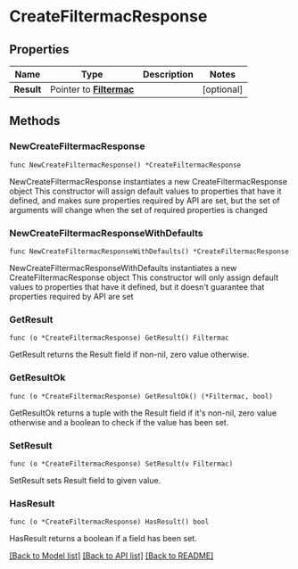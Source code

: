 # CreateFiltermacResponse

## Properties

Name | Type | Description | Notes
------------ | ------------- | ------------- | -------------
**Result** | Pointer to [**Filtermac**](Filtermac.md) |  | [optional] 

## Methods

### NewCreateFiltermacResponse

`func NewCreateFiltermacResponse() *CreateFiltermacResponse`

NewCreateFiltermacResponse instantiates a new CreateFiltermacResponse object
This constructor will assign default values to properties that have it defined,
and makes sure properties required by API are set, but the set of arguments
will change when the set of required properties is changed

### NewCreateFiltermacResponseWithDefaults

`func NewCreateFiltermacResponseWithDefaults() *CreateFiltermacResponse`

NewCreateFiltermacResponseWithDefaults instantiates a new CreateFiltermacResponse object
This constructor will only assign default values to properties that have it defined,
but it doesn't guarantee that properties required by API are set

### GetResult

`func (o *CreateFiltermacResponse) GetResult() Filtermac`

GetResult returns the Result field if non-nil, zero value otherwise.

### GetResultOk

`func (o *CreateFiltermacResponse) GetResultOk() (*Filtermac, bool)`

GetResultOk returns a tuple with the Result field if it's non-nil, zero value otherwise
and a boolean to check if the value has been set.

### SetResult

`func (o *CreateFiltermacResponse) SetResult(v Filtermac)`

SetResult sets Result field to given value.

### HasResult

`func (o *CreateFiltermacResponse) HasResult() bool`

HasResult returns a boolean if a field has been set.


[[Back to Model list]](../README.md#documentation-for-models) [[Back to API list]](../README.md#documentation-for-api-endpoints) [[Back to README]](../README.md)


